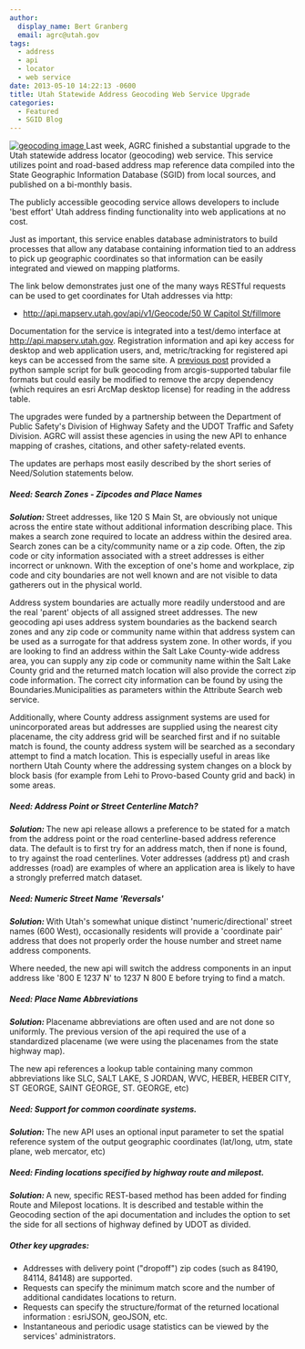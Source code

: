 ```yaml
---
author:
  display_name: Bert Granberg
  email: agrc@utah.gov
tags:
  - address
  - api
  - locator
  - web service
date: 2013-05-10 14:22:13 -0600
title: Utah Statewide Address Geocoding Web Service Upgrade
categories:
  - Featured
  - SGID Blog
---
```

<p>
  <a href="{{ "/downloads/Geocode.png" | prepend: site.baseurl }}">
    <img src="{{ "/images/Geocode-300x223.png" | prepend: site.baseurl }}" alt="geocoding image" title="api.mapserv.utah.gov address locator" class="inline-text-left" />
  </a> Last week, AGRC finished a substantial upgrade to the Utah statewide address locator (geocoding) web service. This service utilizes point and road-based address map reference data compiled into the State Geographic Information Database (SGID) from local sources, and published on a bi-monthly basis.</p>
  <p>The publicly accessible geocoding service allows developers to include 'best effort' Utah address finding functionality into web applications at no cost.</p>
  <p>Just as important, this service enables database administrators to build processes that allow any database containing information tied to an address to pick up geographic coordinates so that information can be easily integrated and viewed on mapping platforms. </p>
  <p>The link below demonstrates just one of the many ways RESTful requests can be used to get coordinates for Utah addresses via http:</p>
  <ul class="dotless">
    <li><a href="http://api.mapserv.utah.gov/api/v1/Geocode/50%20W%20Capitol%20St/fillmore?spatialReference=4326&apikey=AGRC-CAAF88F2268506">http://api.mapserv.utah.gov/api/v1/Geocode/50 W Capitol St/fillmore</a></li>
  </ul>
  <p>Documentation for the service is integrated into a test/demo interface at <a href="http://api.mapserv.utah.gov">http://api.mapserv.utah.gov</a>. Registration information and api key access for desktop and web application users, and, metric/tracking for registered api keys can be accessed from the same site. A <a href="{{ "/using-the-mapserv-utah-gov-api-to-geocode-address/" | prepend: site.baseurl }}">previous post</a> provided a python sample script for bulk geocoding from arcgis-supported tabular file formats but could easily be modified to remove the arcpy dependency (which requires an esri ArcMap desktop license) for reading in the address table.</p>
  <p>The upgrades were funded by a partnership between the Department of Public Safety's Division of Highway Safety and the UDOT Traffic and Safety Division. AGRC will assist these agencies in using the new API to enhance mapping of crashes, citations, and other safety-related events.</p>
  <p>The updates are perhaps most easily described by the short series of Need/Solution statements below.</p>
  <h5>Need: Search Zones - Zipcodes and Place Names</h5>
  <p><strong><em>Solution:</em> </strong>Street addresses, like 120 S Main St, are obviously not unique across the entire state without additional information describing place. This makes a search zone required to locate an address within the desired area. Search zones can be a city/community name or a zip code. Often, the zip code or city information associated with a street addresses is either incorrect or unknown. With the exception of one's home and workplace, zip code and city boundaries are not well known and are not visible to data gatherers out in the physical world.</p>
  <p>Address system boundaries are actually more readily understood and are the real 'parent' objects of all assigned street addresses. The new geocoding api uses address system boundaries as the backend search zones and any zip code or community name within that address system can be used as a surrogate for that address system zone.  In other words, if you are looking to find an address within the Salt Lake County-wide address area, you can supply any zip code or community name within the Salt Lake County grid and the returned match location will also provide the correct zip code information. The correct city information can be found by using the Boundaries.Municipalities as parameters within the Attribute Search web service.</p>
  <p>Additionally, where County address assignment systems are used for unincorporated areas but addresses are supplied using the nearest city placename, the city address grid will be searched first and if no suitable match is found, the county address system will be searched as a secondary attempt to find a match location. This is especially useful in areas like northern Utah County where the addressing system changes on a block by block basis (for example from Lehi to Provo-based County grid and back) in some areas.</p>
  <h5>Need: Address Point or Street Centerline Match?</h5>
  <p><strong><em>Solution:</em> </strong>The new api release allows a preference to be stated for a match from the address point or the road centerline-based address reference data. The default is to first try for an address match, then if none is found, to try against the road centerlines. Voter addresses (address pt) and crash addresses (road) are examples of where an application area is likely to have a strongly preferred match dataset.</p>
  <h5>Need: Numeric Street Name 'Reversals'</h5>
  <p><strong><em>Solution:</em> </strong>With Utah's somewhat unique distinct 'numeric/directional' street names (600 West), occasionally residents will provide a 'coordinate pair' address that does not properly order the house number and street name address components. </p>
  <p>Where needed, the new api will switch the address components in an input address like '800 E 1237 N' to 1237 N 800 E before trying to find a match.</p>
  <h5>Need: Place Name Abbreviations</h5>
  <p><strong><em>Solution:</em> </strong> Placename abbreviations are often used and are not done so uniformly. The previous version of the api required the use of a standardized placename (we were using the placenames from the state highway map).</p>
  <p>The new api references a lookup table containing many common abbreviations like SLC, SALT LAKE, S JORDAN, WVC, HEBER, HEBER CITY, ST GEORGE, SAINT GEORGE, ST. GEORGE, etc)</p>
  <h5>Need: Support for common coordinate systems.</h5>
  <p><strong><em>Solution:</em> </strong> The new API uses an optional input parameter to set the spatial reference system of the output geographic coordinates (lat/long, utm, state plane, web mercator, etc)</p>
  <h5>Need: Finding locations specified by highway route and milepost.</h5>
  <p><strong><em>Solution:</em> </strong> A new, specific REST-based method has been added for finding Route and Milepost locations. It is described and testable within the Geocoding section of the api documentation and includes the option to set the side for all sections of highway defined by UDOT as divided.</p>
  <h5>Other key upgrades:</h5>
  <ul>
    <li>Addresses with delivery point ("dropoff") zip codes (such as 84190, 84114, 84148) are supported.
    <li>Requests can specify the minimum match score and the number of additional candidates locations to return.
    <li>Requests can specify the structure/format of the returned locational information : esriJSON, geoJSON, etc.
    <li>Instantaneous and periodic usage statistics can be viewed by the services' administrators.
  </ul>
